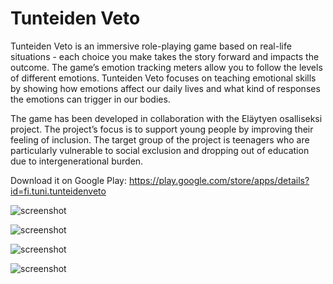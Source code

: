 # Tunteiden Veto

Tunteiden Veto is an immersive role-playing game based on real-life situations - each choice you make takes the story forward and impacts the outcome. The game’s emotion tracking meters allow you to follow the levels of different emotions. Tunteiden Veto focuses on teaching emotional skills by showing how emotions affect our daily lives and what kind of responses the emotions can trigger in our bodies.

The game has been developed in collaboration with the Eläytyen osalliseksi project. The project’s focus is to support young people by improving their feeling of inclusion. The target group of the project is teenagers who are particularly vulnerable to social exclusion and dropping out of education due to intergenerational burden.

Download it on Google Play:
https://play.google.com/store/apps/details?id=fi.tuni.tunteidenveto

![screenshot](https://webpages.tuni.fi/20tiko2e/screenshot1e.png)

![screenshot](https://webpages.tuni.fi/20tiko2e/screenshot2e.png)

![screenshot](https://webpages.tuni.fi/20tiko2e/screenshot3e.png)

![screenshot](https://webpages.tuni.fi/20tiko2e/screenshot4e.png)
